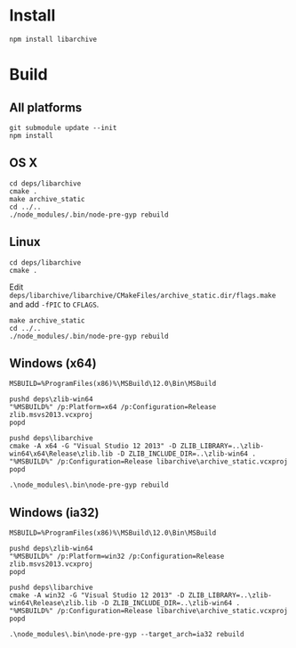 # Install

	npm install libarchive

# Build

## All platforms

	git submodule update --init
	npm install

## OS X

	cd deps/libarchive
	cmake .
	make archive_static
	cd ../..
	./node_modules/.bin/node-pre-gyp rebuild

## Linux

	cd deps/libarchive
	cmake .

Edit `deps/libarchive/libarchive/CMakeFiles/archive_static.dir/flags.make` and add `-fPIC` to `CFLAGS`.

	make archive_static
	cd ../..
	./node_modules/.bin/node-pre-gyp rebuild

## Windows (x64)

	MSBUILD=%ProgramFiles(x86)%\MSBuild\12.0\Bin\MSBuild

	pushd deps\zlib-win64
	"%MSBUILD%" /p:Platform=x64 /p:Configuration=Release zlib.msvs2013.vcxproj
	popd

	pushd deps\libarchive
	cmake -A x64 -G "Visual Studio 12 2013" -D ZLIB_LIBRARY=..\zlib-win64\x64\Release\zlib.lib -D ZLIB_INCLUDE_DIR=..\zlib-win64 .
	"%MSBUILD%" /p:Configuration=Release libarchive\archive_static.vcxproj
	popd

	.\node_modules\.bin\node-pre-gyp rebuild

## Windows (ia32)

	MSBUILD=%ProgramFiles(x86)%\MSBuild\12.0\Bin\MSBuild

	pushd deps\zlib-win64
	"%MSBUILD%" /p:Platform=win32 /p:Configuration=Release zlib.msvs2013.vcxproj
	popd

	pushd deps\libarchive
	cmake -A win32 -G "Visual Studio 12 2013" -D ZLIB_LIBRARY=..\zlib-win64\Release\zlib.lib -D ZLIB_INCLUDE_DIR=..\zlib-win64 .
	"%MSBUILD%" /p:Configuration=Release libarchive\archive_static.vcxproj
	popd

	.\node_modules\.bin\node-pre-gyp --target_arch=ia32 rebuild
